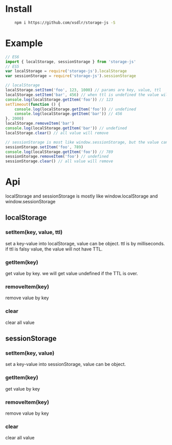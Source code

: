 # Install
```sh
	npm i https://github.com/xsdlr/storage-js -S
```

# Example
```javascript
// ES6
import { localStorage, sessionStorage } from 'storage-js'
// ES5
var localStorage = require('storage-js').localStorage
var sessionStorage = require('storage-js').sessionStorage

// localStorage
localStorage.setItem('foo', 123, 1000) // params are key, value, ttl
localStorage.setItem('bar', 456) // when ttl is undefined the value will exist until remove it
console.log(localStorage.getItem('foo')) // 123
setTimeout(function () {
	console.log(localStorage.getItem('foo')) // undefined
	console.log(localStorage.getItem('bar')) // 456
}, 2000)
localStorage.removeItem('bar')
console.log(localStorage.getItem('bar')) // undefined
localStorage.clear() // all value will remove

// sessionStorage is most like window.sessionStorage, but the value can be any object
sessionStorage.setItem('foo', 789)
console.log(localStorage.getItem('foo')) // 789
sessionStorage.removeItem('foo') // undefined
sessionStorage.clear() // all value will remove
```
# Api
localStorage and sessionStorage is mostly like window.localStorage and window.sessionStorage
## localStorage
### setItem(key, value, ttl)
set a key-value into localStorage, value can be object. ttl is by milliseconds. if ttl is falsy value, the value will not have TTL.
### getItem(key)
get value by key. we will get value undefined if the TTL is over.
### removeItem(key)
remove value by key
### clear
clear all value
## sessionStorage
### setItem(key, value)
set a key-value into sessionStorage, value can be object. 
### getItem(key)
get value by key
### removeItem(key)
remove value by key
### clear
clear all value



